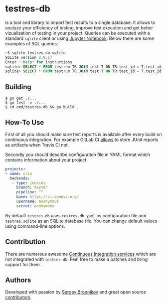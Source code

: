 # testres-db

is a tool and library to import test results to a single database. It allows to
analyze your efficiency of testing, improve test execution and get better
vizualization of testing in your project. Queries can be executed with a
standard `sqlite` client or using [Jupyter Notebook](https://jupyter.org/).
Below there are some examples of SQL queries:

```sql
~$ sqlite testres-db.sqlite
SQLite version 2.8.17
Enter ".help" for instructions
sqlite> SELECT * FROM testrun TR JOIN test T ON TR.test_id = T.test_id JOIN status ST ON TR.status_id = ST.status_id WHERE ST.name = 'PASSED';
sqlite> SELECT * FROM testrun TR JOIN test T ON TR.test_id = T.test_id JOIN suite S ON T.suite_id = S.suite_id JOIN report R ON TR.report_id = R.report_id JOIN status ST ON TR.status_id = ST.status_id WHERE ST.name = 'PASSED';
```

## Building

```
$ go get ./...
$ go test -v ./...
$ cd cmd/testres-db && go build .
```

## How-To Use

First of all you should make sure test reports is available after every build
on continuous integration. For example GitLab CI [allows](https://docs.gitlab.com/ee/ci/junit_test_reports.html) to store JUnit reports as artifacts when Travis CI not.

Secondly you should describe configuration file in YAML format which contains
information about your project.

```yaml
projects:
- name: criu
  backends:
   - type: jenkins
     branch: master
     pipeline: ""
     base: https://ci.openvz.org/
     username: anonymous
     secret: anonymous
```

By default `testres-db` uses `testres-db.yaml` as configuration file and
`testres.sqlite` as an SQLite database file. You can change default values
using command-line options.

## Contribution

There are numerous awesome [Continuous Integration
services](https://github.com/ligurio/awesome-ci) which are not integrated with
`testres-db`. Feel free to make a patches and bring support for them.

## Authors

Developed with passion by [Sergey Bronnikov](https://bronevichok.ru/) and great
open source [contributors](https://github.com/ligurio/testres-db/contributors).
